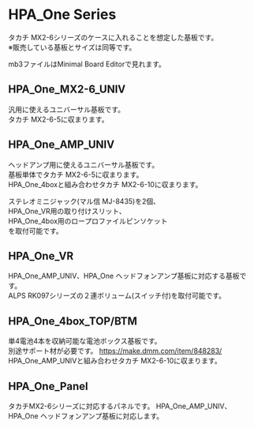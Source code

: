 # HPA_One Series
タカチ MX2-6シリーズのケースに入れることを想定した基板です。  
※販売している基板とサイズは同等です。  
  
mb3ファイルはMinimal Board Editorで見れます。  
  
## HPA_One_MX2-6_UNIV
汎用に使えるユニバーサル基板です。  
タカチ MX2-6-5に収まります。  
  
## HPA_One_AMP_UNIV
ヘッドアンプ用に使えるユニバーサル基板です。  
基板単体でタカチ MX2-6-5に収まります。  
HPA_One_4boxと組み合わせタカチ MX2-6-10に収まります。  
  
ステレオミニジャック(マル信 MJ-8435)を2個、  
HPA_One_VR用の取り付けスリット、  
HPA_One_4box用のロープロファイルピンソケット  
を取付可能です。  
  
## HPA_One_VR
HPA_One_AMP_UNIV、HPA_One ヘッドフォンアンプ基板に対応する基板です。  
ALPS RK097シリーズの２連ボリューム(スイッチ付)を取付可能です。  
  
## HPA_One_4box_TOP/BTM
単4電池4本を収納可能な電池ボックス基板です。  
別途サポート材が必要です。 https://make.dmm.com/item/848283/  
HPA_One_AMP_UNIVと組み合わせタカチ MX2-6-10に収まります。  

## HPA_One_Panel
タカチMX2-6シリーズに対応するパネルです。
HPA_One_AMP_UNIV、HPA_One ヘッドフォンアンプ基板に対応します。